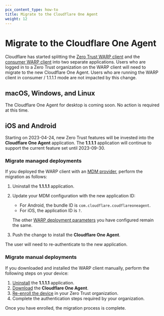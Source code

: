 ```yaml
---
pcx_content_type: how-to
title: Migrate to the Cloudflare One Agent
weight: 12
---
```


# Migrate to the Cloudflare One Agent

Cloudflare has started splitting the [Zero Trust WARP client](/cloudflare-one/connections/connect-devices/warp/) and the [consumer WARP client](/warp-client/) into two separate applications. Users who are logged in to a Zero Trust organization on the WARP client will need to migrate to the new Cloudflare One Agent. Users who are running the WARP client in consumer / 1.1.1.1 mode are not impacted by this change.

## macOS, Windows, and Linux

The Cloudflare One Agent for desktop is coming soon. No action is required at this time.

## iOS and Android

Starting on 2023-04-24, new Zero Trust features will be invested into the **Cloudflare One Agent** application. The **1.1.1.1** application will continue to support the current feature set until 2023-09-30.

### Migrate managed deployments

If you deployed the WARP client with an [MDM provider](/cloudflare-one/connections/connect-devices/warp/deployment/mdm-deployment/), perform the migration as follows:

1. Uninstall the **1.1.1.1** application.
2. Update your MDM configuration with the new application ID:
    - For Android, the bundle ID is `com.cloudflare.coudflareoneagent`.
    - For iOS, the application ID is `?`.

    The other [WARP deployment parameters](/cloudflare-one/connections/connect-devices/warp/deployment/mdm-deployment/parameters/) you have configured remain the same.
3. Push the change to install the **Cloudflare One Agent**.

The user will need to re-authenticate to the new application.

### Migrate manual deployments

If you downloaded and installed the WARP client manually, perform the following steps on your device:

1. [Uninstall](/cloudflare-one/connections/connect-devices/warp/remove-warp/#ios-and-android) the **1.1.1.1** application.
2. [Download](/cloudflare-one/connections/connect-devices/warp/download-warp/) the **Cloudflare One Agent**.
3. [Re-enroll the device](/cloudflare-one/connections/connect-devices/warp/deployment/manual-deployment/#ios-android-and-chromeos) in your Zero Trust organization.
4. Complete the authentication steps required by your organization.

Once you have enrolled, the migration process is complete.
